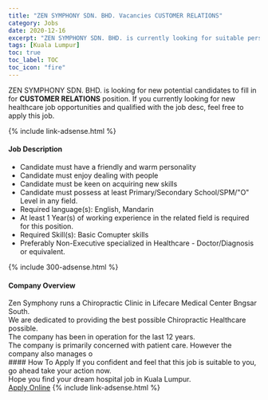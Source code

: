 ```yaml
---
title: "ZEN SYMPHONY SDN. BHD. Vacancies CUSTOMER RELATIONS" 
category: Jobs 
date: 2020-12-16 
excerpt: "ZEN SYMPHONY SDN. BHD. is currently looking for suitable person to fill in the CUSTOMER RELATIONS which positioned at Kuala Lumpur" 
tags: [Kuala Lumpur] 
toc: true 
toc_label: TOC 
toc_icon: "fire" 
--- 
```


<p>ZEN SYMPHONY SDN. BHD. is looking for new potential candidates to fill in for <b>CUSTOMER RELATIONS</b> position. If you currently looking for new healthcare job opportunities and qualified with the job desc, feel free to apply this job.
</p>{% include link-adsense.html %} 
<div><div><div><h4>Job Description</h4></div></div><div><div><span><div><ul><li>Candidate must have a friendly and warm personality</li><li>Candidate must enjoy dealing with people</li><li>Candidate must be keen on acquiring new skills</li><li>Candidate must possess at least Primary/Secondary School/SPM/"O" Level&#160;in any field.</li><li>Required language(s):&#160;English, Mandarin</li><li>At least 1&#160;Year(s) of working experience in the related field is required for this position.</li><li>Required Skill(s): Basic Comupter skills</li><li>Preferably Non-Executive specialized in Healthcare - Doctor/Diagnosis or equivalent.</li></ul></div></span></div></div></div> 
{% include 300-adsense.html %} 
<div><div><div><h4>Company Overview</h4></div></div><div><div><span><div><div>Zen Symphony runs a Chiropractic Clinic in Lifecare Medical Center Bngsar South.</div>
<div>We are dedicated to providing the best possible Chiropractic Healthcare possible.</div>
<div>The company has been in operation for the last 12 years.&#160;&#160;</div>
<div>The company is primarily concerned with patient care. However the company also manages o</div></div></span></div></div></div> 
#### How To Apply 
If you confident and feel that this job is suitable to you, go ahead take your action now. <br/> 
Hope you find your dream hospital job in Kuala Lumpur. <br/> 
<a href="https://www.jobstreet.com.my/en/job/customer-relations-4444625?jobId=jobstreet-my-job-4444625&sectionRank=3&token=0~b8ed6501-0983-471c-bed7-364adb192ce5&fr=SRP%20View%20In%20New%20Ta" class="btn btn--warning" target="_blank" rel="nofollow noopenner">Apply Online</a> 
{% include link-adsense.html %} 